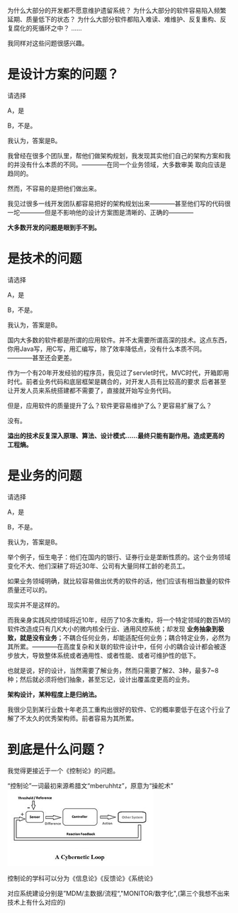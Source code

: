 为什么大部分的开发都不愿意维护遗留系统？
为什么大部分的软件容易陷入频繁延期、质量低下的状态？
为什么大部分软件都陷入难读、难维护、反复重构、反复腐化的死循环之中？
……

我同样对这些问题很感兴趣。

# 是设计方案的问题？

请选择

A，是

B，不是。

我认为，答案是B。

我曾经在很多个团队里，帮他们做架构规划，我发现其实他们自己的架构方案和我的并没有什么本质的不同。————在同一个业务领域，大多数审美
取向应该是趋同的。

然而，不容易的是把他们做出来。

我见过很多一线开发团队都容易把好的架构规划出来————甚至他们写的代码很一坨————但是不影响他的设计方案图是清晰的、正确的————

**大多数开发的问题是眼到手不到。**

# 是技术的问题 
请选择

A，是

B，不是。

我认为，答案是B。

国内大多数的软件都是所谓的应用软件。并不太需要所谓高深的技术。这点东西，你用Java写，用C写，用汇编写，除了效率降低点，没有什么本质不同。
————甚至还会更差。

作为一个有20年开发经验的程序员，我见过了servlet时代，MVC时代，开箱即用时代。前者业务代码和底层框架是耦合的，对开发人员有比较高的要求
后者甚至让开发人员来系统搭建都不需要了，直接就开始写业务代码。

但是，应用软件的质量提升了么？软件更容易维护了么？更容易扩展了么？

没有。

**溢出的技术反复深入原理、算法、设计模式……最终只能有副作用。造成更高的工程熵。**

# 是业务的问题
请选择

A，是

B，不是。

我认为，答案是B。

举个例子，恒生电子：他们在国内的银行、证券行业是垄断性质的。这个业务领域变化不大、他们深耕了将近30年、公司有大量同样工龄的老员工。

如果业务领域明确，就比较容易做出优秀的软件的话，他们应该有相当数量的软件质量还可以的。

现实并不是这样的。

而我亲身实践风控领域将近10年，经历了10多次重构，将一个特定领域的数百M的软件改造成只有几K大小的微内核全行业、通用风控系统；却发现
**业务抽象到极致，就是没有业务**；不耦合任何业务，却能适配任何业务；耦合特定业务，必然为其所累。————在高度复杂和关联的软件设计中，任何
小的耦合设计都会被逐步放大，导致整体系统或者通用性、或者性能、或者可维护性的低下。

也就是说，好的设计，当然需要了解业务，然而只需要了解2、3种，最多7~8种；然后就必须将他们抽象，甚至忘记，设计出覆盖度更高的业务。

 
**架构设计，某种程度上是归纳法。**

我很少见到某行业数十年老员工重构出很好的软件、它的概率要低于在这个行业了解了不太久的优秀架构师。前者容易为其所累。


# 到底是什么问题？

我觉得更接近于一个《控制论》的问题。

“控制论”一词最初来源希腊文“mberuhhtz”，原意为“操舵术”
![img_2.png](../img/img_2.png)

控制论的学科可以分为《信息论》《反馈论》《系统论》

对应系统建设分别是”MDM/主数据/流程“,"MONITOR/数字化",(第三个我想不出来技术上有什么对应的)